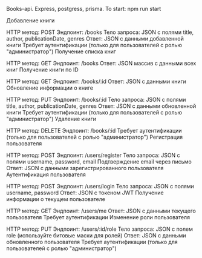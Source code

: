 Books-api. Express, postgress, prisma. To start: npm run start

Добавление книги

HTTP метод: POST
Эндпоинт: /books
Тело запроса: JSON с полями title, author, publicationDate, genres
Ответ: JSON с данными добавленной книги
Требует аутентификации (только для пользователей с ролью "администратор")
Получение списка книг

HTTP метод: GET
Эндпоинт: /books
Ответ: JSON массив с данными всех книг
Получение книги по ID

HTTP метод: GET
Эндпоинт: /books/:id
Ответ: JSON с данными книги
Обновление информации о книге

HTTP метод: PUT
Эндпоинт: /books/:id
Тело запроса: JSON с полями title, author, publicationDate, genres
Ответ: JSON с данными обновленной книги
Требует аутентификации (только для пользователей с ролью "администратор")
Удаление книги

HTTP метод: DELETE
Эндпоинт: /books/:id
Требует аутентификации (только для пользователей с ролью "администратор")
Регистрация пользователя

HTTP метод: POST
Эндпоинт: /users/register
Тело запроса: JSON с полями username, password, email
Подтверждение email через письмо
Ответ: JSON с данными зарегистрированного пользователя
Аутентификация пользователя

HTTP метод: POST
Эндпоинт: /users/login
Тело запроса: JSON с полями username, password
Ответ: JSON с токеном JWT
Получение информации о текущем пользователе

HTTP метод: GET
Эндпоинт: /users/me
Ответ: JSON с данными текущего пользователя
Требует аутентификации
Изменение роли пользователя

HTTP метод: PUT
Эндпоинт: /users/:id/role
Тело запроса: JSON с полем role (используйте битовые маски для ролей)
Ответ: JSON с данными обновленного пользователя
Требует аутентификации (только для пользователей с ролью "администратор")